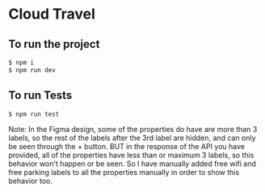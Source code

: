 # Cloud Travel

## To run the project

```bash
$ npm i
$ npm run dev
```

## To run Tests

```bash
$ npm run test
```

Note:
In the Figma design, some of the properties do have are more than 3 labels, so the rest of the labels after the 3rd label are hidden, and can only be seen through the + button.
BUT in the response of the API you have provided, all of the properties have less than or maximum 3 labels, so this behavior won't happen or be seen.
So I have manually added free wifi and free parking labels to all the properties manually in order to show this behavior too.
